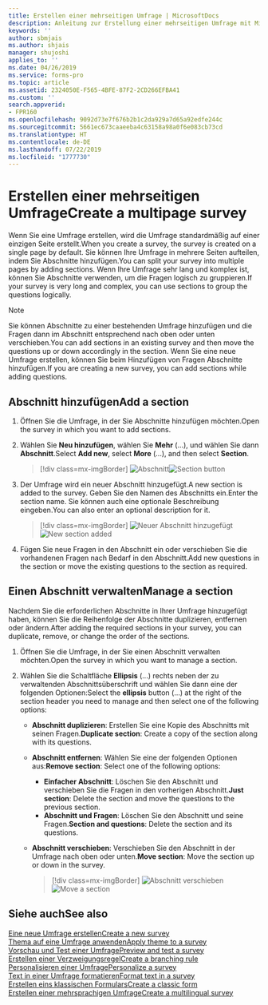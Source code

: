 ```yaml
---
title: Erstellen einer mehrseitigen Umfrage | MicrosoftDocs
description: Anleitung zur Erstellung einer mehrseitigen Umfrage mit Microsoft Forms Pro.
keywords: ''
author: sbmjais
ms.author: shjais
manager: shujoshi
applies_to: ''
ms.date: 04/26/2019
ms.service: forms-pro
ms.topic: article
ms.assetid: 2324050E-F565-4BFE-87F2-2CD266EFBA41
ms.custom: ''
search.appverid:
- FPR160
ms.openlocfilehash: 9092d73e7f676b2b1c2da929a7d65a92edfe244c
ms.sourcegitcommit: 5661ec673caaeeba4c63158a98a0f6e083cb73cd
ms.translationtype: HT
ms.contentlocale: de-DE
ms.lasthandoff: 07/22/2019
ms.locfileid: "1777730"
---
```

# <a name="create-a-multipage-survey"></a><span data-ttu-id="1be3d-103">Erstellen einer mehrseitigen Umfrage</span><span class="sxs-lookup"><span data-stu-id="1be3d-103">Create a multipage survey</span></span>



<span data-ttu-id="1be3d-104">Wenn Sie eine Umfrage erstellen, wird die Umfrage standardmäßig auf einer einzigen Seite erstellt.</span><span class="sxs-lookup"><span data-stu-id="1be3d-104">When you create a survey, the survey is created on a single page by default.</span></span> <span data-ttu-id="1be3d-105">Sie können Ihre Umfrage in mehrere Seiten aufteilen, indem Sie Abschnitte hinzufügen.</span><span class="sxs-lookup"><span data-stu-id="1be3d-105">You can split your survey into multiple pages by adding sections.</span></span> <span data-ttu-id="1be3d-106">Wenn Ihre Umfrage sehr lang und komplex ist, können Sie Abschnitte verwenden, um die Fragen logisch zu gruppieren.</span><span class="sxs-lookup"><span data-stu-id="1be3d-106">If your survey is very long and complex, you can use sections to group the questions logically.</span></span>

> [!NOTE]
> <span data-ttu-id="1be3d-107">Sie können Abschnitte zu einer bestehenden Umfrage hinzufügen und die Fragen dann im Abschnitt entsprechend nach oben oder unten verschieben.</span><span class="sxs-lookup"><span data-stu-id="1be3d-107">You can add sections in an existing survey and then move the questions up or down accordingly in the section.</span></span> <span data-ttu-id="1be3d-108">Wenn Sie eine neue Umfrage erstellen, können Sie beim Hinzufügen von Fragen Abschnitte hinzufügen.</span><span class="sxs-lookup"><span data-stu-id="1be3d-108">If you are creating a new survey, you can add sections while adding questions.</span></span>

## <a name="add-a-section"></a><span data-ttu-id="1be3d-109">Abschnitt hinzufügen</span><span class="sxs-lookup"><span data-stu-id="1be3d-109">Add a section</span></span>

1.  <span data-ttu-id="1be3d-110">Öffnen Sie die Umfrage, in der Sie Abschnitte hinzufügen möchten.</span><span class="sxs-lookup"><span data-stu-id="1be3d-110">Open the survey in which you want to add sections.</span></span>

2.  <span data-ttu-id="1be3d-111">Wählen Sie **Neu hinzufügen**, wählen Sie **Mehr** (...), und wählen Sie dann **Abschnitt**.</span><span class="sxs-lookup"><span data-stu-id="1be3d-111">Select **Add new**, select **More** (...), and then select **Section**.</span></span>

    > [!div class=mx-imgBorder]
    > <span data-ttu-id="1be3d-112">![Abschnitt](media/section-button.png "Abschnitt")</span><span class="sxs-lookup"><span data-stu-id="1be3d-112">![Section button](media/section-button.png "Section button")</span></span> 

3.  <span data-ttu-id="1be3d-113">Der Umfrage wird ein neuer Abschnitt hinzugefügt.</span><span class="sxs-lookup"><span data-stu-id="1be3d-113">A new section is added to the survey.</span></span> <span data-ttu-id="1be3d-114">Geben Sie den Namen des Abschnitts ein.</span><span class="sxs-lookup"><span data-stu-id="1be3d-114">Enter the section name.</span></span> <span data-ttu-id="1be3d-115">Sie können auch eine optionale Beschreibung eingeben.</span><span class="sxs-lookup"><span data-stu-id="1be3d-115">You can also enter an optional description for it.</span></span>

    > [!div class=mx-imgBorder]
    > <span data-ttu-id="1be3d-116">![Neuer Abschnitt hinzugefügt](media/section-name.png "Neuer Abschnitt hinzugefügt")</span><span class="sxs-lookup"><span data-stu-id="1be3d-116">![New section added](media/section-name.png "New section added")</span></span>

4.  <span data-ttu-id="1be3d-117">Fügen Sie neue Fragen in den Abschnitt ein oder verschieben Sie die vorhandenen Fragen nach Bedarf in den Abschnitt.</span><span class="sxs-lookup"><span data-stu-id="1be3d-117">Add new questions in the section or move the existing questions to the section as required.</span></span>

## <a name="manage-a-section"></a><span data-ttu-id="1be3d-118">Einen Abschnitt verwalten</span><span class="sxs-lookup"><span data-stu-id="1be3d-118">Manage a section</span></span>

<span data-ttu-id="1be3d-119">Nachdem Sie die erforderlichen Abschnitte in Ihrer Umfrage hinzugefügt haben, können Sie die Reihenfolge der Abschnitte duplizieren, entfernen oder ändern.</span><span class="sxs-lookup"><span data-stu-id="1be3d-119">After adding the required sections in your survey, you can duplicate, remove, or change the order of the sections.</span></span>

1.  <span data-ttu-id="1be3d-120">Öffnen Sie die Umfrage, in der Sie einen Abschnitt verwalten möchten.</span><span class="sxs-lookup"><span data-stu-id="1be3d-120">Open the survey in which you want to manage a section.</span></span>

2.  <span data-ttu-id="1be3d-121">Wählen Sie die Schaltfläche **Ellipsis** (...) rechts neben der zu verwaltenden Abschnittsüberschrift und wählen Sie dann eine der folgenden Optionen:</span><span class="sxs-lookup"><span data-stu-id="1be3d-121">Select the **ellipsis** button (...) at the right of the section header you need to manage and then select one of the following options:</span></span>

    - <span data-ttu-id="1be3d-122">**Abschnitt duplizieren**: Erstellen Sie eine Kopie des Abschnitts mit seinen Fragen.</span><span class="sxs-lookup"><span data-stu-id="1be3d-122">**Duplicate section**: Create a copy of the section along with its questions.</span></span>
    - <span data-ttu-id="1be3d-123">**Abschnitt entfernen**: Wählen Sie eine der folgenden Optionen aus:</span><span class="sxs-lookup"><span data-stu-id="1be3d-123">**Remove section**: Select one of the following options:</span></span>
        - <span data-ttu-id="1be3d-124">**Einfacher Abschnitt**: Löschen Sie den Abschnitt und verschieben Sie die Fragen in den vorherigen Abschnitt.</span><span class="sxs-lookup"><span data-stu-id="1be3d-124">**Just section**: Delete the section and move the questions to the previous section.</span></span>
        - <span data-ttu-id="1be3d-125">**Abschnitt und Fragen**: Löschen Sie den Abschnitt und seine Fragen.</span><span class="sxs-lookup"><span data-stu-id="1be3d-125">**Section and questions**: Delete the section and its questions.</span></span>
    - <span data-ttu-id="1be3d-126">**Abschnitt verschieben**: Verschieben Sie den Abschnitt in der Umfrage nach oben oder unten.</span><span class="sxs-lookup"><span data-stu-id="1be3d-126">**Move section**: Move the section up or down in the survey.</span></span>
        
        > [!div class=mx-imgBorder]
        > <span data-ttu-id="1be3d-127">![Abschnitt verschieben](media/move-section.png "Abschnitt verschieben")</span><span class="sxs-lookup"><span data-stu-id="1be3d-127">![Move a section](media/move-section.png "Move a section")</span></span>

## <a name="see-also"></a><span data-ttu-id="1be3d-128">Siehe auch</span><span class="sxs-lookup"><span data-stu-id="1be3d-128">See also</span></span>

[<span data-ttu-id="1be3d-129">Eine neue Umfrage erstellen</span><span class="sxs-lookup"><span data-stu-id="1be3d-129">Create a new survey</span></span>](create-new-survey.md)<br>
[<span data-ttu-id="1be3d-130">Thema auf eine Umfrage anwenden</span><span class="sxs-lookup"><span data-stu-id="1be3d-130">Apply theme to a survey</span></span>](apply-theme.md)<br>
[<span data-ttu-id="1be3d-131">Vorschau und Test einer Umfrage</span><span class="sxs-lookup"><span data-stu-id="1be3d-131">Preview and test a survey</span></span>](preview-test-survey.md)<br>
[<span data-ttu-id="1be3d-132">Erstellen einer Verzweigungsregel</span><span class="sxs-lookup"><span data-stu-id="1be3d-132">Create a branching rule</span></span>](create-branching-rule.md)<br>
[<span data-ttu-id="1be3d-133">Personalisieren einer Umfrage</span><span class="sxs-lookup"><span data-stu-id="1be3d-133">Personalize a survey</span></span>](personalize-survey.md)<br>
[<span data-ttu-id="1be3d-134">Text in einer Umfrage formatieren</span><span class="sxs-lookup"><span data-stu-id="1be3d-134">Format text in a survey</span></span>](survey-text-format.md)<br>
[<span data-ttu-id="1be3d-135">Erstellen eins klassischen Formulars</span><span class="sxs-lookup"><span data-stu-id="1be3d-135">Create a classic form</span></span>](create-classic-form.md)<br>
[<span data-ttu-id="1be3d-136">Erstellen einer mehrsprachigen Umfrage</span><span class="sxs-lookup"><span data-stu-id="1be3d-136">Create a multilingual survey</span></span>](create-multilingual-survey.md)

